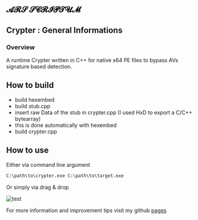 𝓐𝓡𝓢 𝓢𝓒𝓡𝓘𝓟𝓣𝓤𝓜
-------------------------------------

## Crypter : General Informations

### Overview

A runtime Crypter written in C++ for native x64 PE files to bypass AVs signature based detection.

## How to build
- build hexembed
- build stub.cpp
- insert raw Data of the stub in crypter.cpp (I used HxD to export a C/C++ bytearray)
- this is done automatically with hexembed
- build crypter.cpp

## How to use

Either via command line argument
```cmd
C:\path\to\crypter.exe C:\path\to\target.exe
```

Or simply via drag & drop

![test](https://user-images.githubusercontent.com/79810730/210828228-24d4813f-6294-4832-afe0-1f2feb301bae.gif)

For more information and improvement tips visit my github [pages](https://ricky5panish.github.io/pe-runtime-crypter.html)

